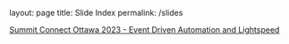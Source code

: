 layout: page
title: Slide Index
permalink: /slides

[Summit Connect Ottawa 2023 - Event Driven Automation and Lightspeed](/decks/summit_connect_ottawa_2023_EDA_Lightspeed.pdf)
